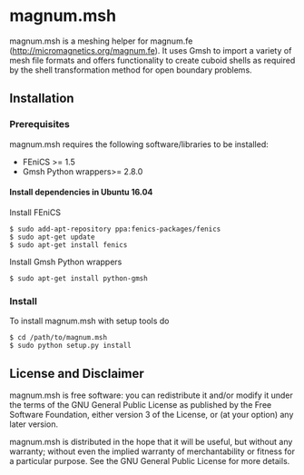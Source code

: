 magnum.msh
==========

magnum.msh is a meshing helper for magnum.fe (http://micromagnetics.org/magnum.fe). It uses Gmsh to import a variety of mesh file formats and offers functionality to create cuboid shells as required by the shell transformation method for open boundary problems.

Installation
------------
### Prerequisites
magnum.msh requires the following software/libraries to be installed:

* FEniCS >= 1.5
* Gmsh Python wrappers>= 2.8.0 

#### Install dependencies in Ubuntu 16.04
Install FEniCS

    $ sudo add-apt-repository ppa:fenics-packages/fenics
    $ sudo apt-get update
    $ sudo apt-get install fenics

Install Gmsh Python wrappers

    $ sudo apt-get install python-gmsh

### Install
To install magnum.msh with setup tools do

    $ cd /path/to/magnum.msh
    $ sudo python setup.py install

License and Disclaimer
----------------------
magnum.msh is free software: you can redistribute it and/or modify it under the terms of the GNU General Public License as published by the Free Software Foundation, either version 3 of the License, or (at your option) any later version.

magnum.msh is distributed in the hope that it will be useful, but without any warranty; without even the implied warranty of merchantability or fitness for a particular purpose. See the GNU General Public License for more details.
